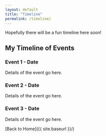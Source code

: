 ```yaml
---
layout: default
title: "Timeline"
permalink: /timeline/
---
```

Hopefully there will be a fun timeline here soon!

## My Timeline of Events
<div class="timeline-container">
  <div class="timeline">
    <div class="timeline-item left">
      <div class="content">
        <h3>Event 1 - Date</h3>
        <p>Details of the event go here.</p>
      </div>
    </div>
    <div class="timeline-item right">
      <div class="content">
        <h3>Event 2 - Date</h3>
        <p>Details of the event go here.</p>
      </div>
    </div>
    <div class="timeline-item left">
      <div class="content">
        <h3>Event 3 - Date</h3>
        <p>Details of the event go here.</p>
      </div>
    </div>
    <!-- Add more timeline items here -->
  </div>
</div>

[Back to Home]({{ site.baseurl }}/)
